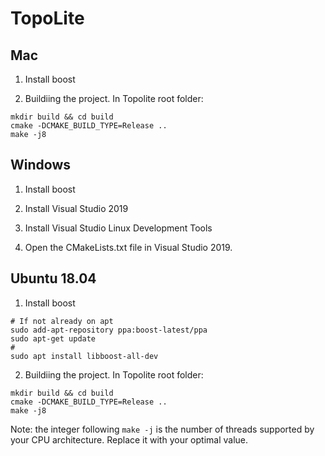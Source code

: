 # TopoLite

## Mac

1. Install boost

2. Buildiing the project. In Topolite root folder:
```
mkdir build && cd build
cmake -DCMAKE_BUILD_TYPE=Release ..
make -j8
```


## Windows

1. Install boost

2. Install Visual Studio 2019

3. Install Visual Studio Linux Development Tools

4. Open the CMakeLists.txt file in Visual Studio 2019.


## Ubuntu 18.04

1. Install boost

``` 
# If not already on apt
sudo add-apt-repository ppa:boost-latest/ppa
sudo apt-get update
# 
sudo apt install libboost-all-dev
```

2. Buildiing the project. In Topolite root folder:

```
mkdir build && cd build
cmake -DCMAKE_BUILD_TYPE=Release ..
make -j8
```
Note: the integer following `make -j` is the number of threads supported by your CPU architecture. Replace it with your optimal value.
